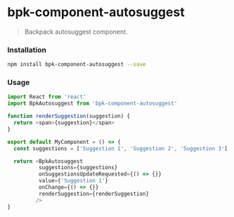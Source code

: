 # bpk-component-autosuggest

> Backpack autosuggest component.

### Installation

```sh
npm install bpk-component-autosuggest --save
```

### Usage

```js
import React from 'react'
import BpkAutosuggest from 'bpk-component-autosuggest'

function renderSuggestion(suggestion) {
  return <span>{suggestion}</span>
}

export default MyComponent = () => {
  const suggestions = ['Suggestion 1', 'Suggestion 2', 'Suggestion 3']

  return <BpkAutosuggest
          suggestions={suggestions}
          onSuggestionsUpdateRequested={() => {}}
          value={'Suggestion 1'}
          onChange={() => {}}
          renderSuggestion={renderSuggestion}
         />
}
```
